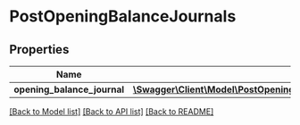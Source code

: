 # PostOpeningBalanceJournals

## Properties
Name | Type | Description | Notes
------------ | ------------- | ------------- | -------------
**opening_balance_journal** | [**\Swagger\Client\Model\PostOpeningBalanceJournalsOpeningBalanceJournal**](PostOpeningBalanceJournalsOpeningBalanceJournal.md) |  | 

[[Back to Model list]](../README.md#documentation-for-models) [[Back to API list]](../README.md#documentation-for-api-endpoints) [[Back to README]](../README.md)


